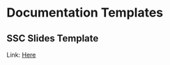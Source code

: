 # Documentation Templates

## SSC Slides Template

Link: [Here](https://docs.google.com/presentation/d/1UMQ4Cn1VCK7W61l4_7Qiv_orCGZSJUZknBF3gQePWjU/edit?slide=id.p#slide=id.p)

